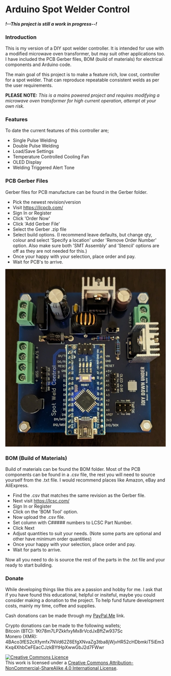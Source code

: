 # Arduino Spot Welder Control

#### *!--This project is still a work in progress--!*

### Introduction

This is my version of a DIY spot welder controller. It is intended for use with a modified microwave oven transformer, but may suit other applications too. I have included the PCB Gerber files, BOM (build of materials) for electrical components and Arduino code. 

The main goal of this project is to make a feature rich, low cost, controller for a spot welder. That can reproduce repeatable consistent welds as per the user requirements. 

**PLEASE NOTE:** *This is a mains powered project and requires modifying a microwave oven transformer for high current operation, attempt at your own risk.*

### Features

To date the current features of this controller are;

- Single Pulse Welding
- Double Pulse Welding
- Load/Save Settings
- Temperature Controlled Cooling Fan
- OLED Display
- Welding Triggered Alert Tone

### PCB Gerber Files

Gerber files for PCB manufacture can be found in the Gerber folder.

- Pick the newest revision/version
- Visit https://jlcpcb.com/
- Sign In or Register
- Click 'Order Now'
- Click 'Add Gerber File'
- Select the Gerber .zip file
- Select build options. (I recommend leave defaults, but change qty, colour and select 'Specify a location' under 'Remove Order Number' option. Also make sure both 'SMT Assembly' and 'Stencil' options are off as they are not needed for this.)
- Once your happy with your selection, place order and pay.
- Wait for PCB's to arrive.

<img src="https://github.com/idiydownunder/arduino-spot-welder-control/blob/main/Resources/images/ASWC_PCB.jpg?raw=true" width="600"><br>

### BOM (Build of Materials)

Build of materials can be found the BOM folder. Most of the PCB components can be found in a .csv file, the rest you will need to source yourself from the .txt file. I would recommend places like Amazon, eBay and AliExpress.

- Find the .csv that matches the same revision as the Gerber file.
- Next visit https://lcsc.com/
- Sign In or Register
- Click on the 'BOM Tool' option.
- Now upload the .csv file.
- Set column with C##### numbers to LCSC Part Number.
- Click Next
- Adjust quantities to suit your needs. (Note some parts are optional and other have minimum order quantities)
- Once your happy with your selection, place order and pay.
- Wait for parts to arrive.

Now all you need to do is source the rest of the parts in the .txt file and your ready to start building.

### Donate

While developing things like this are a passion and hobby for me. I ask that if you have found this educational, helpful or insiteful, maybe you could consider making a donation to the project. To help fund future development costs, mainly my time, coffee and supplies.

Cash donations can be made through my [PayPal.Me](https://www.paypal.com/paypalme/carmichaeljuian) link.

Crypto donations can be made to the following wallets;<br>
Bitcoin (BTC): 1Kt78m7LPZkkfxyMx8rVcdJxBftZw937Sc<br>
Monero (XMR): 4BAco3fES2cXfymfx7NVd62Z6EfgXNvaZg3tba8jWjvHR52cHDbmkiT5iEm3Kxq4XhbCeFEacCJzkBYtHpXwwGbJ2d7FWwr<br>

<a rel="license" href="http://creativecommons.org/licenses/by-nc-sa/4.0/"><img alt="Creative Commons Licence" style="border-width:0" src="https://i.creativecommons.org/l/by-nc-sa/4.0/88x31.png" /></a><br />This work is licensed under a <a rel="license" href="http://creativecommons.org/licenses/by-nc-sa/4.0/">Creative Commons Attribution-NonCommercial-ShareAlike 4.0 International License</a>.
